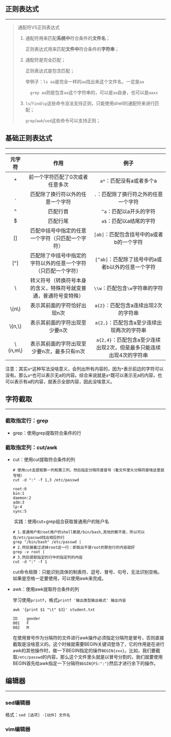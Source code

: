 ## 正则表达式

---

> 通配符VS正则表达式
>
> 1. 通配符用来匹配**系统中**符合条件的**文件名**；
>
>    正则表达式用来匹配**文件中**符合条件的**字符串**；
>
> 2. 通配符是完全匹配；
>
>    正则表达式是包含匹配；
>
>    举例子：`ls aa`是完全一样的`aa`找出来这个文件名，一定是`aa`
>
>    `	grep aa`则是包含`aa`这个字符串的，可以是`aa`自身，也可以是`aaxx`
>
> 3. `ls`/`find`/`cp`这些命令没法支持正则，只能使用shell的通配符来进行匹配；
>
>    `grep`/`awk`/`sed`这些命令可以支持正则；

## 基础正则表达式

---

|    元字符     |                   作用                   |                             例子                             |
| :-----------: | :--------------------------------------: | :----------------------------------------------------------: |
|       *       |     前一个字符匹配了0次或者任意多次      |     `a*`：匹配没有a或者多个a     |
|       .       |     匹配除了换行符以外的任意一个字符     | `.`：匹配除了换行符之外的任意一个字符 |
|       ^       |     匹配行首    |     `^a`：匹配以a开头的字符     |
|       $       |    匹配行尾     |        `a$`：匹配以a结尾的字符        |
| [] |        匹配中括号中指定的任意一个字符（只匹配一个字符）        |                  `[ab]`：匹配包含括号中的a或者b的一个字符                  |
| [^] | 匹配除了中括号中指定的字符以外的任意一个字符（只匹配一个字符） |             `[^ab]`：匹配除了括号中的a或者b以外的任意一个字符             |
|   \   |     转义符号（转换符号本身的含义，特殊符号就变普通，普通符号变特殊）     |    `\\w`：匹配包含`\w`字符串的字符    |
| \\{n\\}  |      表示其前面的字符恰好出现n次      |          `a{2}`：匹配包含a连续出现2次的字符串          |
| \\{n,\\} |      表示其前面的字符出现至少要n次      |             `a{2,}`：匹配包含a至少连续出现两次的字符串             |
| \\{n,m\\} |      表示其前面的字符出现至少要n次，最多只有m次      |             `a{2,4}`：匹配包含a至少连续出现2次，但是最多只能连续出现4次的字符串             |

注意：其实`a*`这种写法没啥意义，会列出所有内容的，因为`*`表示前边的字符可以没有。那么`a*`也可以表示无a的内容。综合来说就是`a*`既可以表示无a的内容，也可以表示有a的内容，就表示全部内容，因此没啥意义。

## 字符截取

---

### 截取指定行：grep

- grep：使用grep提取符合条件的行

### 截取指定列：cut/awk

- cut：使用cut提取符合条件的列

  ```shell
  # 使用cut去提取第一列和第三列，然后指定分隔符是冒号（看文件里头分隔符是啥这里就写啥）
  cut -d ":" -f 1,3 /etc/passwd
  ```

  ```shell
  root:0
  bin:1
  daemon:2
  adm:3
  lp:4
  sync:5
  ```

  ​	实践：使用cut+grep组合获取普通用户的账户名

  ```shell
  # 1.普通用户和root用户的shell都是/bin/bash,其他的都不是，所以可以在/etc/passwd找出相应的行
  grep "/bin/bash" /etc/passwd |
  # 2.然后接着过滤掉root这一行：即取出不是root的那些行的内容就好
  grep -v root |
  # 3.然后提取指定的行中的指定列的内容
  cut -d ":" -f 1 
  ```

  cut命令局限：只能识别具体的制表符、逗号、冒号、句号，无法识别空格。如果是空格一定要使用，可以使用awk来完成。

- awk：使用awk提取符合条件的列

  学习使用`printf`，格式`printf '输出类型输出格式' 输出内容`

  ```shell
  awk '{print $1 "\t" $3}' student.txt
  ```

  ```shell
  ID	gender
  001	F
  002	M
  ```

  在使用冒号作为分隔符的文件进行awk操作必须指定分隔符是冒号，否则直接截取是没啥意义的。这个时候就需要BEGIN关键词登场了，它的作用是在进行awk的其他操作时，做一下BEGIN指定的操作`BEGIN{xxx}`。比如，我们要截取`/etc/passwd`的内容，那么这个文件里头就是以冒号分割的，我们就要使用BEGIN首先给awk指定一下分隔符`BEGIN{FS:":"}`然后才进行余下的操作。

## 编辑器

---

### sed编辑器

格式：`sed [选项] -[动作] 文件名`



### vim编辑器

### 
